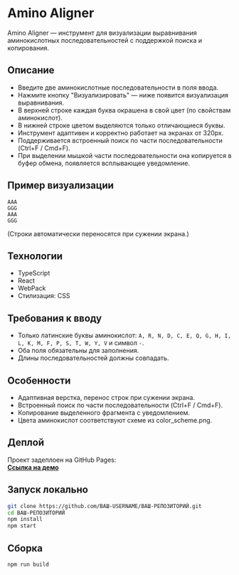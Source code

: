 # Amino Aligner

Amino Aligner — инструмент для визуализации выравнивания аминокислотных последовательностей с поддержкой поиска и копирования.

## Описание

- Введите две аминокислотные последовательности в поля ввода.
- Нажмите кнопку "Визуализировать" — ниже появится визуализация выравнивания.
- В верхней строке каждая буква окрашена в свой цвет (по свойствам аминокислот).
- В нижней строке цветом выделяются только отличающиеся буквы.
- Инструмент адаптивен и корректно работает на экранах от 320px.
- Поддерживается встроенный поиск по части последовательности (Ctrl+F / Cmd+F).
- При выделении мышкой части последовательности она копируется в буфер обмена, появляется всплывающее уведомление.

## Пример визуализации

```
AAA
GGG
AAA
GGG
```
(Строки автоматически переносятся при сужении экрана.)

## Технологии

- TypeScript
- React
- WebPack
- Стилизация: CSS

## Требования к вводу

- Только латинские буквы аминокислот: `A, R, N, D, C, E, Q, G, H, I, L, K, M, F, P, S, T, W, Y, V` и символ `-`.
- Оба поля обязательны для заполнения.
- Длины последовательностей должны совпадать.

## Особенности

- Адаптивная верстка, перенос строк при сужении экрана.
- Встроенный поиск по части последовательности (Ctrl+F / Cmd+F).
- Копирование выделенного фрагмента с уведомлением.
- Цвета аминокислот соответствуют схеме из color_scheme.png.

## Деплой

Проект задеплоен на GitHub Pages:  
[**Ссылка на демо**](https://ВАШ-USERNAME.github.io/ВАШ-РЕПОЗИТОРИЙ/)

## Запуск локально

```bash
git clone https://github.com/ВАШ-USERNAME/ВАШ-РЕПОЗИТОРИЙ.git
cd ВАШ-РЕПОЗИТОРИЙ
npm install
npm start
```

## Сборка

```bash
npm run build
```
